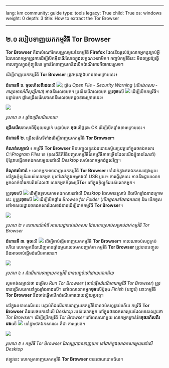 

---

lang: km
community: guide
type: tools
legacy: True
child: True
os: windows
weight: 0
depth: 3
title: How to extract the Tor Browser

---

<a name="2.0"></a>
## ២.០ របៀបទាញយកកម្មវិធី  Tor Browser ##

**Tor Browser** គឺជាសំណៅកែសម្រួលមួយនៃកម្មវិធី **Firefox** ដែលនឹងផ្តល់ឱ្យលោកអ្នកនូវគ្រប់អ្វីដែលលោកអ្នកត្រូវការដើម្បីបើកអ៊ីនធើរណែតក្នុងលក្ខណៈអនាមិក។ កញ្ចប់កម្មវិធីនេះ មិនតម្រូវឱ្យធ្វើការបញ្ចូលក្នុងកុំព្យូទ័រទេ គ្រាន់តែទាញយកនិងបើកដំណើរការគឺជាការស្រេច។

ដើម្បីទាញយកកម្មវិធី **Tor Browser** ត្រូវអនុវត្តជំហានខាងក្រោមនេះ៖

**ជំហានទី ១**. **ចុចរហ័សពីរដង**លើ ![](/sbox/screen/tor-en-1/001.png); ផ្ទាំង *Open File - Security Warning* (*បើកឯកសារ - ការព្រមានអំពីសុវត្ថិភាព*) អាចនឹងលេចមក។ ប្រសិនបើវាលេចមក ត្រូវ**ចុច**លើ ![](/sbox/screen/tor-en-1/002.png) ដើម្បីបើកកម្មវិធី។
បន្ទាប់មក ផ្ទាំងជ្រើសរើសភាសានឹងលេចមកដូចខាងក្រោមនេះ៖

![](/sbox/screen/tor-en-1/003.png)

*រូបភាព ១ ៖ ផ្ទាំងជ្រើសរើសភាសា*

**ជ្រើសរើស**ភាសាពីម៉ឺនុយទម្លាក់ បន្ទាប់មក **ចុច**លើប៊ូតុង OK ដើម្បីបើកផ្ទាំងខាងក្រោមនេះ។

**ជំហានទី ២**. ជ្រើសរើសទីតាំងដើម្បីទាញយកកម្មវិធី **Tor Browser**។

**កំណត់សម្គាល់** ៖ កម្មវិធី **Tor Browser** មិនបញ្ចូលខ្លួនឯងដោយស្វ័យប្រវត្តនៅក្នុងថតឯកសារ *C:\Program Files* ទេ (ខុសពីនីតិវិធីបញ្ចូលកម្មវិធីនៃកម្មវិធីភាគច្រើនដែលយើងខ្ញុំបានណែនាំ) ប៉ុន្តែវាបង្កើតថតឯកសារមួយនៅលើ *Desktop* របស់លោកអ្នកជំនួសវិញ។

**ចំណុចសំខាន់** ៖ លោកអ្នកអាចទាញយកកម្មវិធី **Tor Browser** ទៅដាក់ក្នុងថតឯកសារផ្សេងមួយ នៅក្នុងកុំព្យូទ័ររបស់លោកអ្នក ឬទៅដាក់ក្នុងអង្គចងចាំ USB មួយ។ ការធ្វើដូចនេះ អាចនឹងជួយលោកអ្នកលាក់បាំងការពិតដែលថា លោកអ្នកកំពុងប្រើ**Tor** នៅក្នុងកុំព្យូទ័ររបស់លោកអ្នក។

ត្រូវ**ចុច**លើ ![](/sbox/screen/tor-en-1/004.png) ដើម្បីទទួលយកថតឯកសារនៅលើ *Desktop* ដែលមានស្រាប់ និងបើកផ្ទាំងខាងក្រោមនេះ  ឬត្រូវ**ចុច**លើ ![](/sbox/screen/tor-en-1/005.png) ដើម្បីបើកផ្ទាំង *Browse for Folder* (*បើកចូលទៅថតឯកសារ*) និង បើកចូលទៅអាសយដ្ឋានថតឯកសារដែលចង់បានដើម្បីដាក់កម្មវិធី **Tor Browser**។

![](/sbox/screen/tor-en-1/008.png)

*រូបភាព ២ ៖ ឧទាហរណ៍អំពី អាសយដ្ឋានថតឯកសារ ដែលមានស្រាប់សម្រាប់ដាក់កម្មវិធី Tor Browser*

**ជំហានទី ៣**. **ចុច**លើ ![](/sbox/screen/tor-en-1/004.png) ដើម្បីចាប់ផ្តើមទាញយកកម្មវិធី **Tor Browser**។ កាលណាចប់សព្វគ្រប់ហើយ លោកអ្នកនឹងឃើញមានផ្ទាំងមួយលេចមកបញ្ជាក់ថា កម្មវិធី **Tor Browser** ត្រូវបានបញ្ចូល និងអាចចាប់ផ្តើមដំណើរការបាន។

![](/sbox/screen/tor-en-1/009.png)

*រូបភាព ៤ ៖ ដំណើរការទាញយកកម្មវិធី បានបញ្ចប់ទៅដោយជោគជ័យ*

សូមកត់សម្គាល់ថា ជម្រើស *Run Tor Browser* (*ចាប់ផ្តើមដំណើរការកម្មវិធី Tor Browser*) ត្រូវបានជ្រើសយកនៅក្នុងផ្ទាំងខាងលើ។ នៅពេលលោកអ្នក**ចុច**លើប៊ូតុង *Finish* (*បញ្ចប់*) នោះកម្មវិធី **Tor Browser** នឹងចាប់ផ្តើមបើកដំណើរការដោយស្វ័យប្រវត្ត។ 

នៅក្នុងឧទាហរណ៍នេះ បន្ទាប់ពីដំណើរការទាញយកកម្មវិធីបានចប់សព្វគ្រប់ហើយ កម្មវិធី **Tor Browser** នឹងលេចមកនៅលើ *Desktop* របស់លោកអ្នក នៅក្នុងថតឯកសារមួយដែលមានឈ្មោះថា *Tor Browser*។ ដើម្បីប្រើកម្មវិធី *Tor Browser* នៅពេលណាមួយ លោកអ្នកគ្រាន់តែ**ចុចរហ័សពីរដង**លើ ![](/sbox/screen/tor-en-1/010.png) នៅក្នុងថតឯកសារនេះ គឺជា      ការស្រេច។

![](/sbox/screen/tor-en-1/011.png) 

*រូបភាព ៥ ៖ កម្មវិធី Tor Browser ដែលត្រូវបានទាញយក ទៅដាក់ក្នុងថតឯកសារមួយនៅលើ Desktop*

ឥឡូវនេះ លោកអ្នកទាញយកកម្មវិធី **Tor Browser** បានដោយជោគជ័យ។

